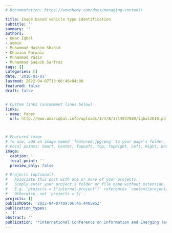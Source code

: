 ```yaml
---
# Documentation: https://wowchemy.com/docs/managing-content/

title: Image based vehicle type identification
subtitle: ''
summary: ''
authors:
- Umar Iqbal
- admin
- Muhammad Hashim Shahid
- Khazina Parwaiz
- Muhammad Yasin
- Muhammad Saquib Sarfraz
tags: []
categories: []
date: '2010-01-01'
lastmod: 2022-04-07T13:06:46+04:00
featured: false
draft: false


# Custom links (uncomment lines below)
links:
- name: Paper
  url: http://www.umariqbal.info/uploads/1/4/8/3/14837880/iqbal2010.pdf



# Featured image
# To use, add an image named `featured.jpg/png` to your page's folder.
# Focal points: Smart, Center, TopLeft, Top, TopRight, Left, Right, BottomLeft, Bottom, BottomRight.
image:
  caption: ''
  focal_point: ''
  preview_only: false

# Projects (optional).
#   Associate this post with one or more of your projects.
#   Simply enter your project's folder or file name without extension.
#   E.g. `projects = ["internal-project"]` references `content/project/deep-learning/index.md`.
#   Otherwise, set `projects = []`.
projects: []
publishDate: '2022-04-07T09:06:46.440595Z'
publication_types:
- '1'
abstract: ''
publication: '*International Conference on Information and Emerging Technologies (ICIET)*'
---
```

